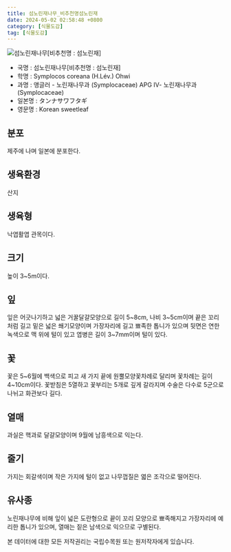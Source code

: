 ```yaml
---
title: 섬노린재나무_비추천명섬노린재
date: 2024-05-02 02:58:48 +0800
category: [식물도감]
tag: [식물도감]
---
```




![섬노린재나무[비추천명 : 섬노린재]](/fileUpload/plants/basic/Symplocaceae/Symplocos/17259/17259_1_th2.jpg)
- 국명 : 섬노린재나무[비추천명 : 섬노린재]
- 학명 : Symplocos coreana (H.Lév.) Ohwi
- 과명 : 앵글러 - 노린재나무과 (Symplocaceae) APG Ⅳ- 노린재나무과 (Symplocaceae)
- 일본명 : タンナサワフタギ
- 영문명 : Korean sweetleaf


## 분포
제주에 나며 일본에 분포한다.
## 생육환경
산지
## 생육형
낙엽활엽 관목이다.
## 크기
높이 3~5m이다.
## 잎
잎은 어긋나기하고 넓은 거꿀달걀모양으로 길이 5~8cm, 나비 3~5cm이며 끝은 꼬리처럼 길고 밑은 넓은 쐐기모양이며 가장자리에 길고 뾰족한 톱니가 있으며 뒷면은 연한 녹색으로 맥 위에 털이 있고 엽병은 길이 3~7mm이며 털이 있다.
## 꽃
꽃은 5~6월에 백색으로 피고 새 가지 끝에 원뿔모양꽃차례로 달리며 꽃차례는 길이 4~10cm이다. 꽃받침은 5열하고 꽃부리는 5개로 깊게 갈라지며 수술은 다수로 5군으로 나뉘고 화관보다 길다. 
## 열매
과실은 핵과로 달걀모양이며 9월에 남흥색으로 익는다.
## 줄기
가지는 회갈색이며 작은 가지에 털이 없고 나무껍질은 엷은 조각으로 떨어진다.
## 유사종
노린재나무에 비해 잎이 넓은 도란형으로 끝이 꼬리 모양으로 뾰족해지고 가장자리에 예리한 톱니가 있으며, 열매는 짙은 남색으로 익으므로 구별된다. 






본 데이터에 대한 모든 저작권리는 국립수목원 또는 원저작자에게 있습니다.
